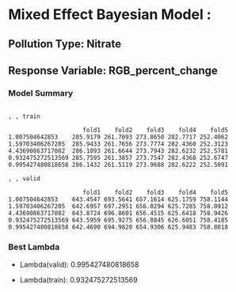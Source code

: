 # Mixed Effect Bayesian Model :


## Pollution Type: Nitrate
## Response Variable: RGB_percent_change
### Model Summary

```

, , train

                     fold1    fold2    fold3    fold4    fold5
1.007504642853    285.9179 261.7093 273.8650 282.7717 252.4062
1.59703406267205  285.9433 261.7656 273.7774 282.4360 252.3123
4.43690863717082  286.1093 261.6644 273.7943 282.6232 252.5781
0.932475272513569 285.7595 261.3857 273.7547 282.4368 252.6747
0.995427480818658 286.1432 261.5119 273.9688 282.6222 252.5091

, , valid

                     fold1    fold2    fold3    fold4    fold5
1.007504642853    643.4547 693.5641 657.1614 625.1759 758.1144
1.59703406267205  642.6957 697.2951 656.0294 625.7285 758.0912
4.43690863717082  643.8724 696.8601 656.4515 625.6418 758.9426
0.932475272513569 643.5959 695.9275 656.8845 626.6051 758.4185
0.995427480818658 642.4690 694.9820 654.9306 625.9483 758.8018

```


### Best Lambda

* Lambda(valid): 0.995427480818658

* Lambda(train): 0.932475272513569


